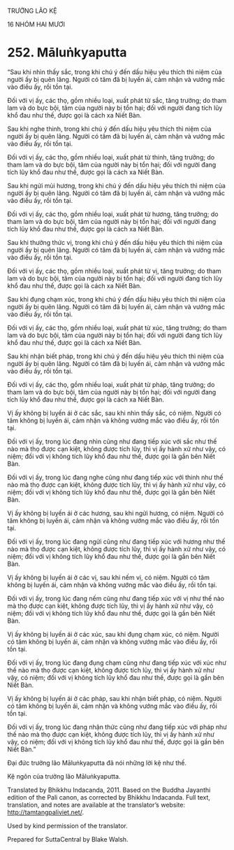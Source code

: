 TRƯỞNG LÃO KỆ

16 NHÓM HAI MƯƠI

# 252\. Māluṅkyaputta

“Sau khi nhìn thấy sắc, trong khi chú ý đến dấu hiệu yêu thích thì niệm của người ấy bị quên lãng. Người có tâm đã bị luyến ái, cảm nhận và vướng mắc vào điều ấy, rồi tồn tại.

Đối với vị ấy, các thọ, gồm nhiều loại, xuất phát từ sắc, tăng trưởng; do tham lam và do bực bội, tâm của người này bị tổn hại; đối với người đang tích lũy khổ đau như thế, được gọi là cách xa Niết Bàn.

Sau khi nghe thinh, trong khi chú ý đến dấu hiệu yêu thích thì niệm của người ấy bị quên lãng. Người có tâm đã bị luyến ái, cảm nhận và vướng mắc vào điều ấy, rồi tồn tại.

Đối với vị ấy, các thọ, gồm nhiều loại, xuất phát từ thinh, tăng trưởng; do tham lam và do bực bội, tâm của người này bị tổn hại; đối với người đang tích lũy khổ đau như thế, được gọi là cách xa Niết Bàn.

Sau khi ngửi mùi hương, trong khi chú ý đến dấu hiệu yêu thích thì niệm của người ấy bị quên lãng. Người có tâm đã bị luyến ái, cảm nhận và vướng mắc vào điều ấy, rồi tồn tại.

Đối với vị ấy, các thọ, gồm nhiều loại, xuất phát từ hương, tăng trưởng; do tham lam và do bực bội, tâm của người này bị tổn hại; đối với người đang tích lũy khổ đau như thế, được gọi là cách xa Niết Bàn.

Sau khi thưởng thức vị, trong khi chú ý đến dấu hiệu yêu thích thì niệm của người ấy bị quên lãng. Người có tâm đã bị luyến ái, cảm nhận và vướng mắc vào điều ấy, rồi tồn tại.

Đối với vị ấy, các thọ, gồm nhiều loại, xuất phát từ vị, tăng trưởng; do tham lam và do bực bội, tâm của người này bị tổn hại; đối với người đang tích lũy khổ đau như thế, được gọi là cách xa Niết Bàn.

Sau khi đụng chạm xúc, trong khi chú ý đến dấu hiệu yêu thích thì niệm của người ấy bị quên lãng. Người có tâm đã bị luyến ái, cảm nhận và vướng mắc vào điều ấy, rồi tồn tại.

Đối với vị ấy, các thọ, gồm nhiều loại, xuất phát từ xúc, tăng trưởng; do tham lam và do bực bội, tâm của người này bị tổn hại; đối với người đang tích lũy khổ đau như thế, được gọi là cách xa Niết Bàn.

Sau khi nhận biết pháp, trong khi chú ý đến dấu hiệu yêu thích thì niệm của người ấy bị quên lãng. Người có tâm đã bị luyến ái, cảm nhận và vướng mắc vào điều ấy, rồi tồn tại.

Đối với vị ấy, các thọ, gồm nhiều loại, xuất phát từ pháp, tăng trưởng; do tham lam và do bực bội, tâm của người này bị tổn hại; đối với người đang tích lũy khổ đau như thế, được gọi là cách xa Niết Bàn.

Vị ấy không bị luyến ái ở các sắc, sau khi nhìn thấy sắc, có niệm. Người có tâm không bị luyến ái, cảm nhận và không vướng mắc vào điều ấy, rồi tồn tại.

Đối với vị ấy, trong lúc đang nhìn cũng như đang tiếp xúc với sắc như thế nào mà thọ được cạn kiệt, không được tích lũy, thì vị ấy hành xử như vậy, có niệm; đối với vị không tích lũy khổ đau như thế, được gọi là gần bên Niết Bàn.

Đối với vị ấy, trong lúc đang nghe cũng như đang tiếp xúc với thinh như thế nào mà thọ được cạn kiệt, không được tích lũy, thì vị ấy hành xử như vậy, có niệm; đối với vị không tích lũy khổ đau như thế, được gọi là gần bên Niết Bàn.

Vị ấy không bị luyến ái ở các hương, sau khi ngửi hương, có niệm. Người có tâm không bị luyến ái, cảm nhận và không vướng mắc vào điều ấy, rồi tồn tại.

Đối với vị ấy, trong lúc đang ngửi cũng như đang tiếp xúc với hương như thế nào mà thọ được cạn kiệt, không được tích lũy, thì vị ấy hành xử như vậy, có niệm; đối với vị không tích lũy khổ đau như thế, được gọi là gần bên Niết Bàn.

Vị ấy không bị luyến ái ở các vị, sau khi nếm vị, có niệm. Người có tâm không bị luyến ái, cảm nhận và không vướng mắc vào điều ấy, rồi tồn tại.

Đối với vị ấy, trong lúc đang nếm cũng như đang tiếp xúc với vị như thế nào mà thọ được cạn kiệt, không được tích lũy, thì vị ấy hành xử như vậy, có niệm; đối với vị không tích lũy khổ đau như thế, được gọi là gần bên Niết Bàn.

Vị ấy không bị luyến ái ở các xúc, sau khi đụng chạm xúc, có niệm. Người có tâm không bị luyến ái, cảm nhận và không vướng mắc vào điều ấy, rồi tồn tại.

Đối với vị ấy, trong lúc đang đụng chạm cũng như đang tiếp xúc với xúc như thế nào mà thọ được cạn kiệt, không được tích lũy, thì vị ấy hành xử như vậy, có niệm; đối với vị không tích lũy khổ đau như thế, được gọi là gần bên Niết Bàn.

Vị ấy không bị luyến ái ở các pháp, sau khi nhận biết pháp, có niệm. Người có tâm không bị luyến ái, cảm nhận và không vướng mắc vào điều ấy, rồi tồn tại.

Đối với vị ấy, trong lúc đang nhận thức cũng như đang tiếp xúc với pháp như thế nào mà thọ được cạn kiệt, không được tích lũy, thì vị ấy hành xử như vậy, có niệm; đối với vị không tích lũy khổ đau như thế, được gọi là gần bên Niết Bàn.”

Đại đức trưởng lão Māluṅkyaputta đã nói những lời kệ như thế.

Kệ ngôn của trưởng lão Māluṅkyaputta.

Translated by Bhikkhu Indacanda, 2011. Based on the Buddha Jayanthi edition of the Pali canon, as corrected by Bhikkhu Indacanda. Full text, translation, and notes are available at the translator’s website: http://tamtangpaliviet.net/.

Used by kind permission of the translator.

Prepared for SuttaCentral by Blake Walsh.